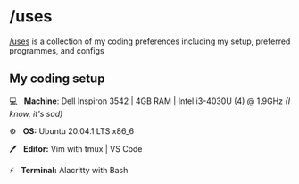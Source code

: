 # /uses

[/uses](https://uses.tech/) is a collection of my coding preferences including my setup, preferred programmes, and configs


## My coding setup

💻 &nbsp; **Machine**: Dell Inspiron 3542 | 4GB RAM | Intel i3-4030U (4) @ 1.9GHz *(I know, it's sad)*

⚙️ &nbsp; **OS:** Ubuntu 20.04.1 LTS x86_6

🖊️ &nbsp; **Editor:** Vim with tmux | VS Code

⚡ &nbsp; **Terminal:** Alacritty with Bash

